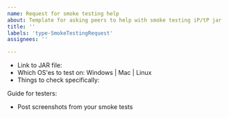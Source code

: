 ```yaml
---
name: Request for smoke testing help
about: Template for asking peers to help with smoke testing iP/tP jar
title: ''
labels: 'type-SmokeTestingRequest'
assignees: ''

---
```


* Link to JAR file:
* Which OS'es to test on: Windows | Mac | Linux
* Things to check specifically:


Guide for testers:
* Post screenshots from your smoke tests

